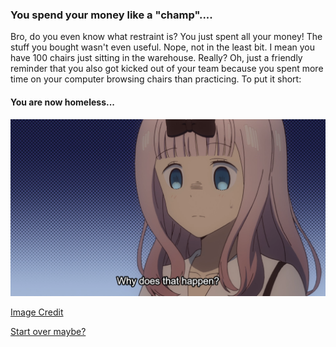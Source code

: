 ### You spend your money like a "champ"....

Bro, do you even know what restraint is? You just spent all your money! The stuff you bought wasn't even useful. Nope, not in the least bit. I mean you have 100 chairs just sitting in the warehouse. Really? Oh, just a friendly reminder that you also got kicked out of your team because you spent more time on your computer browsing chairs than practicing. To put it short:


#### You are now homeless...

![chikaquestion](../dream-images/chika.png)

[Image Credit](https://imgur.com/t/fujiwara_chika/h950F1x)

[Start over maybe?](../../beginning.md)